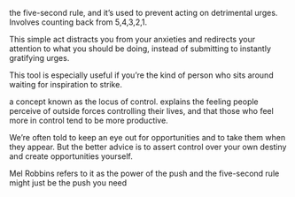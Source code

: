 the five-second rule, and it’s used to prevent acting on detrimental urges. Involves counting back from 5,4,3,2,1.

This simple act distracts you from your anxieties and redirects your attention to what you should be doing, instead of submitting to instantly gratifying urges. 

This tool is especially useful if you’re the kind of person who sits around waiting for inspiration to strike.

a concept known as the locus of control. explains the feeling people perceive of outside forces controlling their lives, and that those who feel more in control tend to be more productive.

We’re often told to keep an eye out for opportunities and to take them when they appear. But the better advice is to assert control over your own destiny and create opportunities yourself.

Mel Robbins refers to it as the power of the push and the five-second rule might just be the push you need